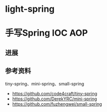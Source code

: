 # light-spring
# 手写Spring IOC AOP


## **进展**

## 参考资料

tiny-spring、mini-spring、small-spring

- https://github.com/code4craft/tiny-spring
- https://github.com/DerekYRC/mini-spring
- https://github.com/fuzhengwei/small-spring
